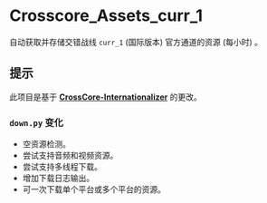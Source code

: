 # Crosscore_Assets_curr_1
自动获取并存储交错战线 `curr_1` (国际版本) 官方通道的资源 (每小时) 。

## 提示
此项目是基于 [**CrossCore-Internationalizer**](https://github.com/AXiX-official/CrossCore-Internationalizer) 的更改。

### `down.py` 变化
- 空资源检测。
- 尝试支持音频和视频资源。
- 尝试支持多线程下载。
- 增加下载日志输出。
- 可一次下载单个平台或多个平台的资源。

